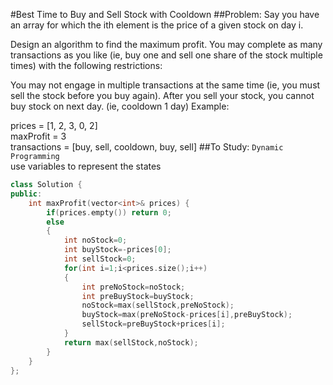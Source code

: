 #Best Time to Buy and Sell Stock with Cooldown
##Problem:
Say you have an array for which the ith element is the price of a given stock on day i.

Design an algorithm to find the maximum profit. You may complete as many transactions as you like (ie, buy one and sell one share of the stock multiple times) with the following restrictions:

You may not engage in multiple transactions at the same time (ie, you must sell the stock before you buy again).
After you sell your stock, you cannot buy stock on next day. (ie, cooldown 1 day)
Example:

prices = [1, 2, 3, 0, 2]  
maxProfit = 3  
transactions = [buy, sell, cooldown, buy, sell]
##To Study:
`Dynamic Programming`  
use variables to represent the states
```cpp
class Solution {
public:
    int maxProfit(vector<int>& prices) {
        if(prices.empty()) return 0;
        else
        {
            int noStock=0;
            int buyStock=-prices[0];
            int sellStock=0;
            for(int i=1;i<prices.size();i++)
            {
                int preNoStock=noStock;
                int preBuyStock=buyStock;
                noStock=max(sellStock,preNoStock);
                buyStock=max(preNoStock-prices[i],preBuyStock);
                sellStock=preBuyStock+prices[i];
            }
            return max(sellStock,noStock);
        }
    }
};
```